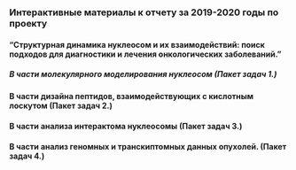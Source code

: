 ###  Интерактивные материалы к отчету за 2019-2020 годы по проекту
#### “Структурная динамика нуклеосом и их взаимодействий: поиск подходов для диагностики и лечения онкологических заболеваний.”

##### В части молекулярного моделирования нуклеосом (Пакет задач 1.)


#### В части дизайна пептидов, взаимодействующих с кислотным лоскутом (Пакет задач 2.)


#### В части анализа интерактома нуклеосомы (Пакет задач 3.)


#### В части анализ геномных и транскиптомных данных опухолей. (Пакет задач 4.)

